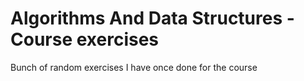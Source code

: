 # Algorithms And Data Structures - Course exercises
Bunch of random exercises I have once done for the course 
